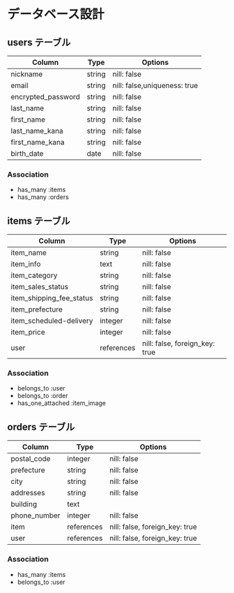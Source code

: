 # データベース設計

## users テーブル

| Column             | Type   | Options                      |
| ------------------ | ------ | ---------------------------- |
| nickname           | string | nill: false                  |
| email              | string | nill: false,uniqueness: true |
| encrypted_password | string | nill: false                  |
| last_name          | string | nill: false                  |
| first_name         | string | nill: false                  |
| last_name_kana     | string | nill: false                  |
| first_name_kana    | string | nill: false                  |
| birth_date         | date   | nill: false                  |

### Association

- has_many :items
- has_many :orders

## items テーブル

| Column                   | Type       | Options                        |
| ------------------------ | ---------- | ------------------------------ |
| item_name                | string     | nill: false                    |
| item_info                | text       | nill: false                    |
| item_category            | string     | nill: false                    |
| item_sales_status        | string     | nill: false                    |
| item_shipping_fee_status | string     | nill: false                    |
| item_prefecture          | string     | nill: false                    |
| item_scheduled-delivery  | integer    | nill: false                    |
| item_price               | integer    | nill: false                    |
| user                     | references | nill: false, foreign_key: true |

### Association

- belongs_to :user
- belongs_to :order
- has_one_attached :item_image

## orders テーブル

| Column       | Type       | Options                        |
| ------------ | ---------- | ------------------------------ |
| postal_code  | integer    | nill: false                    |
| prefecture   | string     | nill: false                    |
| city         | string     | nill: false                    |
| addresses    | string     | nill: false                    |
| building     | text       |                                |
| phone_number | integer    | nill: false                    |
| item         | references | nill: false, foreign_key: true |
| user         | references | nill: false, foreign_key: true |

### Association

- has_many :items
- belongs_to :user
